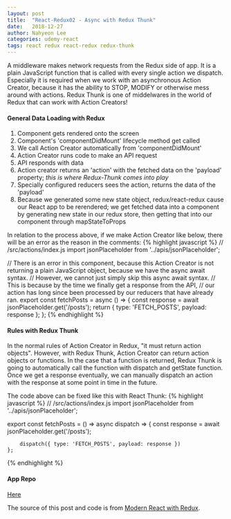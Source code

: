 ```yaml
---
layout: post
title:  "React-Redux02 - Async with Redux Thunk"
date:   2018-12-27
author: Nahyeon Lee
categories: udemy-react
tags: react redux react-redux redux-thunk
---
```

<p class="intro"><span class="dropcap">A</span> middleware makes network requests from the Redux side of app. It is a plain JavaScript function that is called with every single action we dispatch. Especially it is required when we work with an asynchronous Action Creator, because it has the ability to STOP, MODIFY or otherwise mess around with actions. Redux Thunk is one of middelwares in the world of Redux that can work with Action Creators!
</p>

#### General Data Loading with Redux
1. Component gets rendered onto the screen
2. Component's 'componentDidMount' lifecycle method get called
3. We call Action Creator automatically from 'componentDidMount'
4. Action Creator runs code to make an API request
5. API responds with data
6. Action creator returns an 'action' with the fetched data on the 'payload' property; <em>this is where Redux-Thunk comes into play</em>
7. Specially configured reducers sees the action, returns the data of the 'payload'
8. Because we generated some new state object, redux/react-redux cause our React app to be rerendered; we get fetched data into a component by generating new state in our redux store, then getting that into our component through mapStateToProps

In relation to the process above, if we make Action Creator like below, there will be an error as the reason in the comments:
{% highlight javascript  %}
// /src/actions/index.js
import jsonPlaceholder from '../apis/jsonPlaceholder';

// There is an error in this component, because this Action Creator is not returning a plain JavaScript object, because we have the async await syntax.
// However, we cannot just simply skip this async await syntax.
// This is because by the time we finally get a response from the API,
// our action has long since been processed by our reducers that have already ran.
export const fetchPosts = async () => {
    const response = await jsonPlaceholder.get('/posts');
    return {
        type: 'FETCH_POSTS',
        payload: response
    };
};
{% endhighlight %}

#### Rules with Redux Thunk
In the normal rules of Action Creator in Redux, "it must return action objects". However, with Redux Thunk, Action Creator can return action objects or functions. In the case that a function is returned, Redux Thunk is going to automatically call the function with dispatch and getState function. Once we get a response eventually, we can manually dispatch an action with the response at some point in time in the future.

The code above can be fixed like this with React Thunk:
{% highlight javascript  %}
// /src/actions/index.js
import jsonPlaceholder from '../apis/jsonPlaceholder';

export const fetchPosts = () =>
    async dispatch => {
        const response = await jsonPlaceholder.get('/posts');

        dispatch({ type: 'FETCH_POSTS', payload: response })
    };
{% endhighlight %}

#### App Repo
[Here][app-repo]

The source of this post and code is from [Modern React with Redux][udemy-react].

[app-repo]: https://github.com/nh0627/udemy-react-redux/tree/master/14.blog
[udemy-react]: https://www.udemy.com/react-redux/